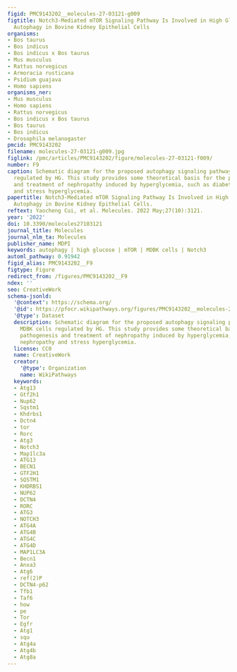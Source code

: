```yaml
---
figid: PMC9143202__molecules-27-03121-g009
figtitle: Notch3-Mediated mTOR Signaling Pathway Is Involved in High Glucose-Induced
  Autophagy in Bovine Kidney Epithelial Cells
organisms:
- Bos taurus
- Bos indicus
- Bos indicus x Bos taurus
- Mus musculus
- Rattus norvegicus
- Armoracia rusticana
- Psidium guajava
- Homo sapiens
organisms_ner:
- Mus musculus
- Homo sapiens
- Rattus norvegicus
- Bos indicus x Bos taurus
- Bos taurus
- Bos indicus
- Drosophila melanogaster
pmcid: PMC9143202
filename: molecules-27-03121-g009.jpg
figlink: /pmc/articles/PMC9143202/figure/molecules-27-03121-f009/
number: F9
caption: Schematic diagram for the proposed autophagy signaling pathways in MDBK cells
  regulated by HG. This study provides some theoretical basis for the pathogenesis
  and treatment of nephropathy induced by hyperglycemia, such as diabetic nephropathy
  and stress hyperglycemia.
papertitle: Notch3-Mediated mTOR Signaling Pathway Is Involved in High Glucose-Induced
  Autophagy in Bovine Kidney Epithelial Cells.
reftext: Yaocheng Cui, et al. Molecules. 2022 May;27(10):3121.
year: '2022'
doi: 10.3390/molecules27103121
journal_title: Molecules
journal_nlm_ta: Molecules
publisher_name: MDPI
keywords: autophagy | high glucose | mTOR | MDBK cells | Notch3
automl_pathway: 0.91942
figid_alias: PMC9143202__F9
figtype: Figure
redirect_from: /figures/PMC9143202__F9
ndex: ''
seo: CreativeWork
schema-jsonld:
  '@context': https://schema.org/
  '@id': https://pfocr.wikipathways.org/figures/PMC9143202__molecules-27-03121-g009.html
  '@type': Dataset
  description: Schematic diagram for the proposed autophagy signaling pathways in
    MDBK cells regulated by HG. This study provides some theoretical basis for the
    pathogenesis and treatment of nephropathy induced by hyperglycemia, such as diabetic
    nephropathy and stress hyperglycemia.
  license: CC0
  name: CreativeWork
  creator:
    '@type': Organization
    name: WikiPathways
  keywords:
  - Atg13
  - Gtf2h1
  - Nup62
  - Sqstm1
  - Khdrbs1
  - Dctn4
  - tor
  - Rorc
  - Atg3
  - Notch3
  - Map1lc3a
  - ATG13
  - BECN1
  - GTF2H1
  - SQSTM1
  - KHDRBS1
  - NUP62
  - DCTN4
  - RORC
  - ATG3
  - NOTCH3
  - ATG4A
  - ATG4B
  - ATG4C
  - ATG4D
  - MAP1LC3A
  - Becn1
  - Anxa3
  - Atg6
  - ref(2)P
  - DCTN4-p62
  - Tfb1
  - Taf6
  - how
  - pe
  - Tor
  - Egfr
  - Atg1
  - squ
  - Atg4a
  - Atg4b
  - Atg8a
---
```

